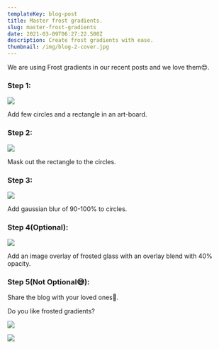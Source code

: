 ```yaml
---
templateKey: blog-post
title: Master frost gradients.
slug: master-frost-gradients
date: 2021-03-09T06:27:22.500Z
description: Create frost gradients with ease.
thumbnail: /img/blog-2-cover.jpg
---
```

<!--StartFragment-->

We are using Frost gradients in our recent posts and we love them😍.

### **Step 1:**

![](/img/blog-2-2.jpg)

Add few circles and a rectangle in an art-board.

### **Step 2:**

![](/img/blog-2-3.jpg)

Mask out the rectangle to the circles.

### **Step 3:**

![](/img/blog-2-4.jpg)

Add gaussian blur of 90-100% to circles.

### **Step 4(Optional):**

![](/img/blog-2-5.jpg)

Add an image overlay of frosted glass with an overlay blend with 40% opacity.

### **Step 5(Not Optional😅):**

Share the blog with your loved ones🤞.

Do you like frosted gradients?

![](/img/blog-3-2.jpg)

![](/img/blog-2-1.jpg)

<!--EndFragment-->